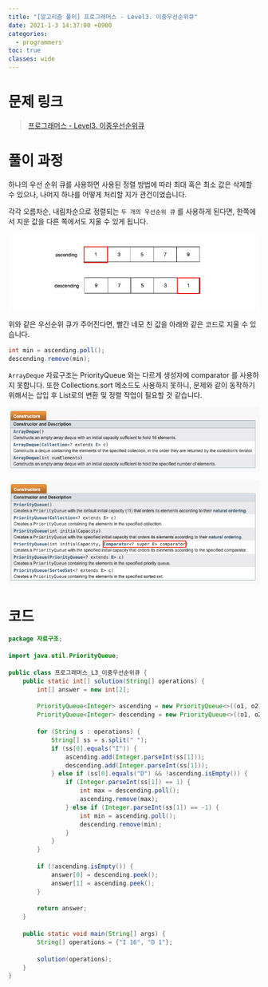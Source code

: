 ```yaml
---
title: "[알고리즘 풀이] 프로그래머스 - Level3. 이중우선순위큐"
date: 2021-1-3 14:37:00 +0900
categories:
  - programmers
toc: true
classes: wide
---
```


# 문제 링크

> [프로그래머스 - Level3. 이중우선순위큐](https://programmers.co.kr/learn/courses/30/lessons/42628)

# 풀이 과정

하나의 우선 순위 큐를 사용하면 사용된 정렬 방법에 따라 최대 혹은 최소 값은 삭제할 수 있으나, 나머지 하나를 어떻게 처리할 지가 관건이었습니다.

각각 오름차순, 내림차순으로 정렬되는 `두 개의 우선순위 큐` 를 사용하게 된다면, 한쪽에서 지운 값을 다른 쪽에서도 지울 수 있게 됩니다.

![/assets/images/프로그래머스_L3_이중우선순위큐1.png](/assets/images/프로그래머스_L3_이중우선순위큐1.png)

위와 같은 우선순위 큐가 주어진다면, 빨간 네모 친 값을 아래와 같은 코드로 지울 수 있습니다.

```java
int min = ascending.poll();
descending.remove(min);
```

`ArrayDeque` 자료구조는 PriorityQueue 와는 다르게 생성자에 comparator 를 사용하지 못합니다. 또한 Collections.sort 메소드도 사용하지 못하니, 문제와 같이 동작하기 위해서는 삽입 후 List로의 변환 및 정렬 작업이 필요할 것 같습니다.

![/assets/images/프로그래머스_L3_이중우선순위큐2.png](/assets/images/프로그래머스_L3_이중우선순위큐2.png)

![/assets/images/프로그래머스_L3_이중우선순위큐3.png](/assets/images/프로그래머스_L3_이중우선순위큐3.png)

# 코드

```java
package 자료구조;

import java.util.PriorityQueue;

public class 프로그래머스_L3_이중우선순위큐 {
    public static int[] solution(String[] operations) {
        int[] answer = new int[2];

        PriorityQueue<Integer> ascending = new PriorityQueue<>((o1, o2) -> o1 - o2);
        PriorityQueue<Integer> descending = new PriorityQueue<>((o1, o2) -> o2 - o1);

        for (String s : operations) {
            String[] ss = s.split(" ");
            if (ss[0].equals("I")) {
                ascending.add(Integer.parseInt(ss[1]));
                descending.add(Integer.parseInt(ss[1]));
            } else if (ss[0].equals("D") && !ascending.isEmpty()) {
                if (Integer.parseInt(ss[1]) == 1) {
                    int max = descending.poll();
                    ascending.remove(max);
                } else if (Integer.parseInt(ss[1]) == -1) {
                    int min = ascending.poll();
                    descending.remove(min);
                }
            }
        }

        if (!ascending.isEmpty()) {
            answer[0] = descending.peek();
            answer[1] = ascending.peek();
        }

        return answer;
    }

    public static void main(String[] args) {
        String[] operations = {"I 16", "D 1"};

        solution(operations);
    }
}
```